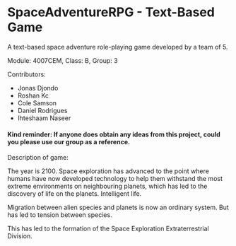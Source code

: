 # SpaceAdventureRPG - Text-Based Game

A text-based space adventure role-playing game developed by a team of 5.

Module: 4007CEM,
Class: B,
Group: 3

Contributors:
* Jonas Djondo
* Roshan Kc
* Cole Samson
* Daniel Rodrigues
* Ihteshaam Naseer

#### Kind reminder: If anyone does obtain any ideas from this project, could you please use our group as a reference.

Description of game:

The year is 2100. Space exploration has advanced to the point where humans have now developed technology to help
them withstand the most extreme environments on neighbouring planets, which has led to the discovery of life on the planets. Intelligent life.

Migration between alien species and planets is now an ordinary system. But has led to tension between species.

This has led to the formation of the Space Exploration Extraterrestrial Division. 

